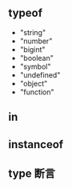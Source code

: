 ## typeof

- "string"
- "number"
- "bigint"
- "boolean"
- "symbol"
- "undefined"
- "object"
- "function"


## in

## instanceof


## type 断言